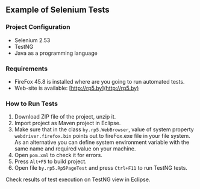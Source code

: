 ## Example of Selenium Tests

### Project Configuration
- Selenium 2.53
- TestNG
- Java as a programming language 

### Requirements
* FireFox 45.8 is installed where are you going to run automated tests.
* Web-site is available: [http://rp5.by](http://rp5.by)  

### How to Run Tests
1. Download ZIP file of the project, unzip it. 
2. Import project as Maven project in Eclipse.
3. Make sure that in the class `by.rp5.WebBrowser`, value of system property `webdriver.firefox.bin` points out to fireFox.exe file in your file system. As an alternative you can define system environment variable with the same name and required value on your machine.  
4. Open `pom.xml` to check it for errors. 
5. Press `Alt+F5` to build project.
6. Open file `by.rp5.Rp5PageTest` and press `Ctrl+F11` to run TestNG tests.   

Check results of test execution on TestNG view in Eclipse.

